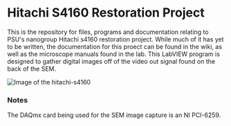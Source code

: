 Hitachi S4160 Restoration Project
=============

This is the repository for files, programs and documentation relating to PSU's nanogroup Hitachi s4160 restoration project.  While much of it has yet to be written, the documentation for this proect can be found in the wiki, as well as the microscope manuals found in the lab.  This LabVIEW program is designed to gather digital images off of the video out signal found on the back of the SEM.

![Image of the hitachi-s4160](https://raw.github.com/bcomnes/hitachi-s4160-scan/master/Documentation/Wiki%20Images/2013-01-26%2018.23.33.jpg)

### Notes

The DAQmx card being used for the SEM image capture is an NI PCI-6259.  
